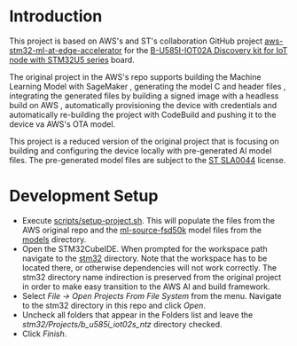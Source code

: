 # Introduction

This project is based on AWS's and ST's collaboration GitHub project
[aws-stm32-ml-at-edge-accelerator](https://github.com/aws-samples/aws-stm32-ml-at-edge-accelerator) for the 
[B-U585I-IOT02A Discovery kit for IoT node with STM32U5 series](https://www.st.com/en/evaluation-tools/B-U585I-IOT02A.html)
board.

The original project in the AWS's repo supports building the Machine Learning Model with SageMaker
, generating the model C and header files
, integrating the generated files by building a signed image with a headless build on AWS
, automatically provisioning the device with credentials 
and automatically re-building the project with CodeBuild and pushing it to the device va AWS's OTA model.

This project is a reduced version of the original project that is focusing on building and configuring the device 
locally with pre-generated AI model files. The pre-generated model files are 
subject to the [ST SLA0044](models/LICENSE.pdf) license.

# Development Setup

* Execute [scripts/setup-project.sh](scripts/setup-project.sh). This will populate the files from the AWS original repo
and the [ml-source-fsd50k](models/ml-source-fsd50k) model files from the [models](models) directory.
* Open the STM32CubeIDE. When prompted for the workspace path navigate to the [stm32](stm32) directory.
Note that the workspace has to be located there, or otherwise dependencies will not work correctly. 
The stm32 directory name indirection is preserved from the original project in order to make easy transition
to the AWS AI and build framework.
* Select *File -> Open Projects From File System* from the menu. Navigate to the stm32 directory
in this repo and click *Open*.
* Uncheck all folders that appear in the Folders list and leave the *stm32/Projects/b_u585i_iot02s_ntz* directory checked.
* Click *Finish*.




